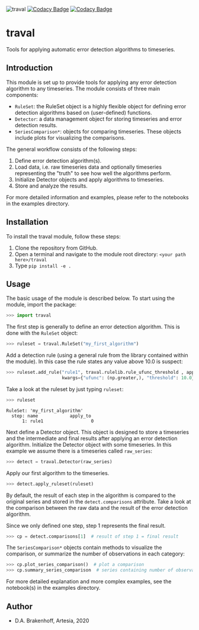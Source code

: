 ![traval](https://github.com/ArtesiaWater/traval/workflows/traval/badge.svg)
[![Codacy Badge](https://app.codacy.com/project/badge/Grade/b1fd0320965b42f58ecc2c3d1b6b7df0)](https://www.codacy.com?utm_source=github.com&utm_medium=referral&utm_content=ArtesiaWater/traval&utm_campaign=Badge_Grade)
[![Codacy Badge](https://app.codacy.com/project/badge/Coverage/b1fd0320965b42f58ecc2c3d1b6b7df0)](https://www.codacy.com?utm_source=github.com&utm_medium=referral&utm_content=ArtesiaWater/traval&utm_campaign=Badge_Coverage)

# traval

Tools for applying automatic error detection algorithms to timeseries.

## Introduction

This module is set up to provide tools for applying any error detection 
algorithm to any timeseries. The module consists of three main components:

-   `RuleSet`: the RuleSet object is a highly flexible object for defining 
    error detection algorithms based on (user-defined) functions.
-   `Detector`: a data management object for storing timeseries and error 
    detection results.
-   `SeriesComparison*`: objects for comparing timeseries. These objects 
    include plots for visualizing the comparisons.

The general workflow consists of the following steps:

1.  Define error detection algorithm(s).
2.  Load data, i.e. raw timeseries data and optionally timeseries representing 
    the "truth" to see how well the algorithms perform.
3.  Initialize Detector objects and apply algorithms to timeseries.
4.  Store and analyze the results.

For more detailed information and examples, please refer to the notebooks in 
the examples directory.

## Installation

To install the traval module, follow these steps:

1.  Clone the repository from GitHub.
2.  Open a terminal and navigate to the module root directory: `<your path here>/traval`
3.  Type `pip install -e .`

## Usage

The basic usage of the module is described below. To start using the module, 
import the package:

```python
>>> import traval
```

The first step is generally to define an error detection algorithm. This is 
done with the `RuleSet` object:

```python
>>> ruleset = traval.RuleSet("my_first_algorithm")
```

Add a detection rule (using a general rule from the library contained within 
the module). In this case the rule states any value above 10.0 is suspect:

```python
>>> ruleset.add_rule("rule1", traval.rulelib.rule_ufunc_threshold , apply_to=0, 
                     kwargs={"ufunc": (np.greater,), "threshold": 10.0})
```

Take a look at the ruleset by just typing `ruleset`:

```python
>>> ruleset
```

```
RuleSet: 'my_first_algorithm'
  step: name            apply_to
      1: rule1                  0
```

Next define a Detector object. This object is designed to store a timeseries 
and the intermediate and final results after applying an error detection 
algorithm. Initialize the Detector object with some timeseries. In this example 
we assume there is a timeseries called `raw_series`:

```python
>>> detect = traval.Detector(raw_series)
```

Apply our first algorithm to the timeseries.

```python
>>> detect.apply_ruleset(ruleset)
```

By default, the result of each step in the algorithm is compared to the 
original series and stored in the `detect.comparisons` attribute. Take a 
look at the comparison between the raw data and the result of the error 
detection algorithm. 

Since we only defined one step, step 1 represents the final result.

```python
>>> cp = detect.comparisons[1]  # result of step 1 = final result
```

The `SeriesComparison*` objects contain methods to visualize the comparison, 
or summarize the number of observations in each category:

```python
>>> cp.plot_series_comparison()  # plot a comparison
>>> cp.summary_series_comparison  # series containing number of observations in each category
```

For more detailed explanation and more complex examples, see the notebook(s) 
in the examples directory.

## Author

-   D.A. Brakenhoff, Artesia, 2020
